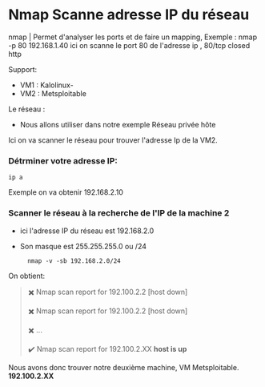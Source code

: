 # Nmap Scanne adresse IP du réseau

nmap               |  Permet d'analyser les ports et de faire un mapping, Exemple : nmap -p 80 192.168.1.40 ici on scanne le port 80 de l'adresse ip , 80/tcp closed http

Support:

* VM1 : Kalolinux-
* VM2 : Metsploitable

Le réseau :
* Nous allons utiliser dans notre exemple Réseau privée hôte


Ici on va scanner le réseau pour trouver l'adresse Ip de la VM2.

### Détrminer votre adresse IP:

    ip a

Exemple on va obtenir 192.168.2.10

### Scanner le réseau à la recherche de l'IP de la machine 2

* ici l'adresse IP du réseau est 192.168.2.0
* Son masque est 255.255.255.0  ou /24

        nmap -v -sb 192.168.2.0/24

On obtient: 

> ✖️ Nmap scan report for 192.100.2.2 [host down]
>
> ✖️  Nmap scan report for 192.100.2.2 [host down]
>
> ✖️ ...
>
>
>✔️ Nmap scan report for 192.100.2.XX **host is up**
>

Nous avons donc trouver notre deuxième machine, VM Metsploitable.  **192.100.2.XX**

